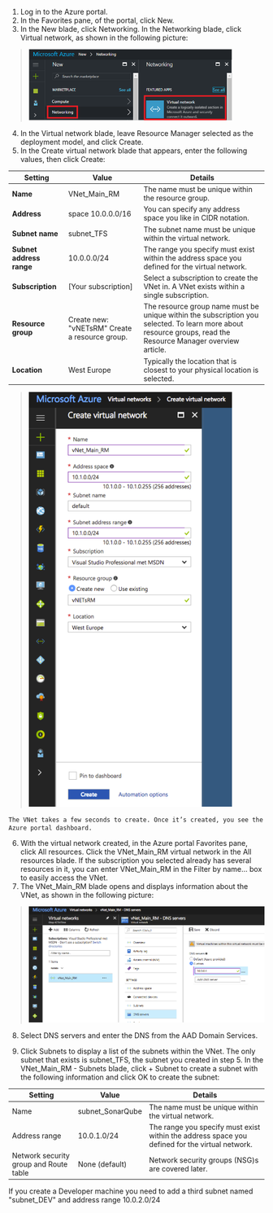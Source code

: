 


1. Log in to the Azure portal.
2. In the Favorites pane, of the portal, click New.
3. In the New blade, click Networking. In the Networking blade, click Virtual network, as shown in the following picture:
> <img src="/Images/07-vNetRM/011-Create_vNetRM.png" width="400"/> 

4. In the Virtual network blade, leave Resource Manager selected as the deployment model, and click Create.
5. In the Create virtual network blade that appears, enter the following values, then click Create:

Setting |	Value | Details
------- | ----- | -------  
**Name**	| VNet_Main_RM |	The name must be unique within the resource group.
**Address** | space	10.0.0.0/16 |	You can specify any address space you like in CIDR notation.
**Subnet name** |	subnet_TFS |	The subnet name must be unique within the virtual network.
**Subnet address range** |	10.0.0.0/24 |	The range you specify must exist within the address space you defined for the virtual network.
**Subscription** |	[Your subscription] |	Select a subscription to create the VNet in. A VNet exists within a single subscription.
**Resource group** |	Create new: "vNETsRM"	Create a resource group. | The resource group name must be unique within the subscription you selected. To learn more about resource groups, read the Resource Manager overview article.
**Location** |	West Europe |	Typically the location that is closest to your physical location is selected.

> <img src="/Images/07-vNetRM/02-Create_vNetRM.png" width="400"/> 

    The VNet takes a few seconds to create. Once it’s created, you see the Azure portal dashboard.

6. With the virtual network created, in the Azure portal Favorites pane, click All resources. Click the VNet_Main_RM virtual network in the All resources blade. If the subscription you selected already has several resources in it, you can enter VNet_Main_RM in the Filter by name… box to easily access the VNet.
7. The VNet_Main_RM blade opens and displays information about the VNet, as shown in the following picture:
> <img src="/Images/07-vNetRM/04-Create_vNetRM.png" width="600"/>
8. Select DNS servers and enter the DNS from the AAD Domain Services.

9. Click Subnets to display a list of the subnets within the VNet. The only subnet that exists is subnet_TFS, the subnet you created in step 5.
In the VNet_Main_RM - Subnets blade, click + Subnet to create a subnet with the following information and click OK to create the subnet:

Setting | Value | Details
------- | ----- | -------
Name |	subnet_SonarQube |	The name must be unique within the virtual network.
Address range |	10.0.1.0/24 |	The range you specify must exist within the address space you defined for the virtual network.
Network security group and Route table |	None (default) |	Network security groups (NSG)s are covered later.

If you create a Developer machine you need to add a third subnet named "subnet_DEV" and address range 10.0.2.0/24

